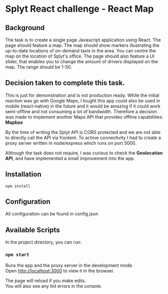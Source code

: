 # Splyt React challenge  - React Map

## Background
The task is to create a single page Javascript application using React. The page should feature a map. The map should show markers illustrating
the up-to-date locations of on-demand taxis in the area. You can centre the map on the location of Splyt's office.
The page should also feature a UI slider, that enables you to change the amount of drivers displayed on the map. The range should be 1-50.

## Decision taken to complete this task.
This is just for demonstration and is not production ready.
While the initial reaction was go with Google Maps, I tought this app could also be used in mobile (react-native) in the future and it would be amazing if it could work semi-offline and not consuming a lot of bandwidth. Therefore a decision was made to implement another Maps API that provides offline capabilities: **Mapbox**

By the time of writing the Splyt API is CORS protected and we are not able to directly call the API via frontent. To achive connectivity I had to create a proxy server
written in node/express which runs on port 5000.

Although the task does not require, I was curious to check the **Geolocation API**, and have implemented a small improvement into the app.

## Installation
```
npm install
```
## Configuration

All configuration can be found in config.json
 
## Available Scripts

In the project directory, you can run:

### `npm start`

Runs the app and the proxy server in the development mode.<br>
Open [http://localhost:3000](http://localhost:3000) to view it in the browser.

The page will reload if you make edits.<br>
You will also see any lint errors in the console.

